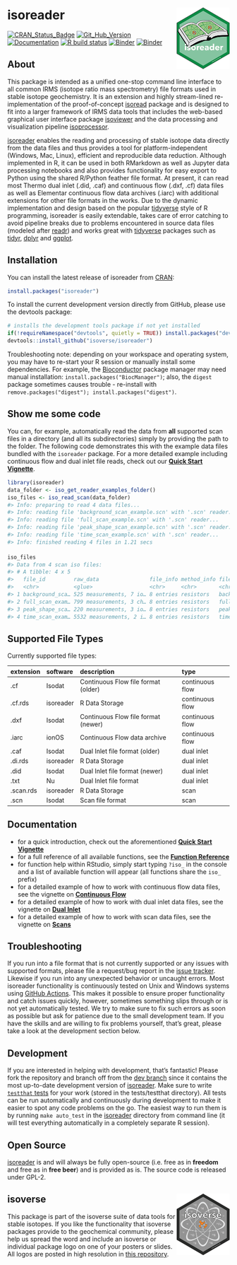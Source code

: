 
<!-- README.md is generated from README.Rmd. Please edit that file -->

# isoreader <a href='https://isoreader.isoverse.org'><img src='man/figures/isoreader_logo_thumb.png' align="right" height="138.5"/></a>

[![CRAN\_Status\_Badge](https://www.r-pkg.org/badges/version/isoreader)](https://cran.r-project.org/package=isoreader)
[![Git\_Hub\_Version](https://img.shields.io/badge/GitHub-1.2.8-purple.svg?style=flat-square)](https://github.com/isoverse/isoreader/commits)
[![Documentation](https://img.shields.io/badge/docs-online-green.svg)](https://isoreader.isoverse.org/)
[![R build
status](https://github.com/isoverse/isoreader/workflows/R-CMD-check/badge.svg)](https://github.com/isoverse/isoreader/actions?workflow=R-CMD-check)
[![Binder](https://img.shields.io/badge/explore%20online-in%20RStudio-blue.svg)](https://mybinder.org/v2/gh/isoverse/isoreader/binder?urlpath=rstudio)
[![Binder](https://img.shields.io/badge/explore%20online-in%20Jupyter-orange.svg)](https://mybinder.org/v2/gh/isoverse/isoreader/binder?urlpath=lab)

## About

This package is intended as a unified one-stop command line interface to
all common IRMS (isotope ratio mass spectrometry) file formats used in
stable isotope geochemistry. It is an extension and highly stream-lined
re-implementation of the proof-of-concept
[isoread](https://github.com/sebkopf/isoread) package and is designed to
fit into a larger framework of IRMS data tools that includes the
web-based graphical user interface package
[isoviewer](https://github.com/isoverse/isoviewer) and the data
processing and visualization pipeline
[isoprocessor](https://github.com/isoverse/isoprocessor).

[isoreader](https://isoreader.isoverse.org/) enables the reading and
processing of stable isotope data directly from the data files and thus
provides a tool for platform-independent (Windows, Mac, Linux),
efficient and reproducible data reduction. Although implemented in R, it
can be used in both RMarkdown as well as Jupyter data processing
notebooks and also provides functionality for easy export to Python
using the shared R/Python feather file format. At present, it can read
most Thermo dual inlet (.did, .caf) and continuous flow (.dxf, .cf) data
files as well as Elementar continuous flow data archives (.iarc) with
additional extensions for other file formats in the works. Due to the
dynamic implementation and design based on the popular
[tidyverse](https://www.tidyverse.org/) style of R programming,
isoreader is easily extendable, takes care of error catching to avoid
pipeline breaks due to problems encountered in source data files
(modeled after [readr](https://readr.tidyverse.org/)) and works great
with [tidyverse](https://www.tidyverse.org/) packages such as
[tidyr](https://tidyr.tidyverse.org/),
[dplyr](https://dplyr.tidyverse.org/) and
[ggplot](https://ggplot2.tidyverse.org/).

## Installation

You can install the latest release of isoreader from
[CRAN](https://cran.r-project.org/package=isoreader):

``` r
install.packages("isoreader")
```

To install the current development version directly from GitHub, please
use the devtools package:

``` r
# installs the development tools package if not yet installed
if(!requireNamespace("devtools", quietly = TRUE)) install.packages("devtools")
devtools::install_github("isoverse/isoreader")
```

Troubleshooting note: depending on your workspace and operating system,
you may have to re-start your R session or manually install some
dependencies. For example, the
[Bioconductor](https://www.bioconductor.org/) package manager may need
manual installation: `install.packages("BiocManager")`; also, the
`digest` package sometimes causes trouble - re-install with
`remove.packages("digest"); install.packages("digest")`.

## Show me some code

You can, for example, automatically read the data from **all** supported
scan files in a directory (and all its subdirectories) simply by
providing the path to the folder. The following code demonstrates this
with the example data files bundled with the `isoreader` package. For a
more detailed example including continuous flow and dual inlet file
reads, check out our [**Quick Start
Vignette**](https://isoreader.isoverse.org/articles/quick_start.html).

``` r
library(isoreader)
data_folder <- iso_get_reader_examples_folder()
iso_files <- iso_read_scan(data_folder)
#> Info: preparing to read 4 data files...
#> Info: reading file 'background_scan_example.scn' with '.scn' reader...
#> Info: reading file 'full_scan_example.scn' with '.scn' reader...
#> Info: reading file 'peak_shape_scan_example.scn' with '.scn' reader...
#> Info: reading file 'time_scan_example.scn' with '.scn' reader...
#> Info: finished reading 4 files in 1.21 secs

iso_files
#> Data from 4 scan iso files: 
#> # A tibble: 4 x 5
#>   file_id         raw_data                file_info method_info file_path       
#>   <chr>           <glue>                  <chr>     <chr>       <chr>           
#> 1 background_sca… 525 measurements, 7 io… 8 entries resistors   background_scan…
#> 2 full_scan_exam… 799 measurements, 3 ch… 8 entries resistors   full_scan_examp…
#> 3 peak_shape_sca… 220 measurements, 3 io… 8 entries resistors   peak_shape_scan…
#> 4 time_scan_exam… 5532 measurements, 2 i… 8 entries resistors   time_scan_examp…
```

## Supported File Types

Currently supported file types:

| extension | software  | description                         | type            |
| :-------- | :-------- | :---------------------------------- | :-------------- |
| .cf       | Isodat    | Continuous Flow file format (older) | continuous flow |
| .cf.rds   | isoreader | R Data Storage                      | continuous flow |
| .dxf      | Isodat    | Continuous Flow file format (newer) | continuous flow |
| .iarc     | ionOS     | Continuous Flow data archive        | continuous flow |
| .caf      | Isodat    | Dual Inlet file format (older)      | dual inlet      |
| .di.rds   | isoreader | R Data Storage                      | dual inlet      |
| .did      | Isodat    | Dual Inlet file format (newer)      | dual inlet      |
| .txt      | Nu        | Dual Inlet file format              | dual inlet      |
| .scan.rds | isoreader | R Data Storage                      | scan            |
| .scn      | Isodat    | Scan file format                    | scan            |

## Documentation

  - for a quick introduction, check out the aforementioned [**Quick
    Start
    Vignette**](https://isoreader.isoverse.org/articles/quick_start.html)
  - for a full reference of all available functions, see the **[Function
    Reference](https://isoreader.isoverse.org/reference/)**
  - for function help within RStudio, simply start typing `?iso_` in the
    console and a list of available function will appear (all functions
    share the `iso_` prefix)
  - for a detailed example of how to work with continuous flow data
    files, see the vignette on **[Continuous
    Flow](https://isoreader.isoverse.org/articles/continuous_flow.html)**
  - for a detailed example of how to work with dual inlet data files,
    see the vignette on **[Dual
    Inlet](https://isoreader.isoverse.org/articles/dual_inlet.html)**
  - for a detailed example of how to work with scan data files, see the
    vignette on
    **[Scans](https://isoreader.isoverse.org/articles/scan.html)**

## Troubleshooting

If you run into a file format that is not currently supported or any
issues with supported formats, please file a request/bug report in the
[issue tracker](https://github.com/isoverse/isoreader/issues). Likewise
if you run into any unexpected behavior or uncaught errors. Most
isoreader functionality is continuously tested on Unix and Windows
systems using [GitHub
Actions](https://github.com/isoverse/isoreader/actions?workflow=R-CMD-check).
This makes it possible to ensure proper functionality and catch issues
quickly, however, sometimes something slips through or is not yet
automatically tested. We try to make sure to fix such errors as soon as
possible but ask for patience due to the small development team. If you
have the skills and are willing to fix problems yourself, that’s great,
please take a look at the development section below.

## Development

If you are interested in helping with development, that’s fantastic\!
Please fork the repository and branch off from the [dev
branch](https://github.com/isoverse/isoreader/tree/dev) since it
contains the most up-to-date development version of
[isoreader](https://isoreader.isoverse.org/). Make sure to write
[`testthat` tests](https://r-pkgs.org/tests.html) for your work (stored
in the tests/testthat directory). All tests can be run automatically and
continuously during development to make it easier to spot any code
problems on the go. The easiest way to run them is by running `make
auto_test` in the [isoreader](https://isoreader.isoverse.org/) directory
from command line (it will test everything automatically in a completely
separate R session).

## Open Source

[isoreader](https://isoreader.isoverse.org/) is and will always be fully
open-source (i.e. free as in **freedom** and free as in **free beer**)
and is provided as is. The source code is released under GPL-2.

## isoverse <a href='https://www.isoverse.org'><img src='man/figures/isoverse_logo_thumb.png' align="right" height="138.5"/></a>

This package is part of the isoverse suite of data tools for stable
isotopes. If you like the functionality that isoverse packages provide
to the geochemical community, please help us spread the word and include
an isoverse or individual package logo on one of your posters or slides.
All logos are posted in high resolution in [this
repository](https://github.com/isoverse/logos).
